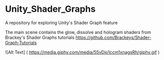 # Unity_Shader_Graphs
A repository for exploring Unity's Shader Graph feature


The main scene contains the glow, dissolve and hologram shaders from Brackey's Shader Graphs tutorials
https://github.com/Brackeys/Shader-Graph-Tutorials


![Alt Text] ( https://media.giphy.com/media/55vDjo1ccm1xnagsRh/giphy.gif )
